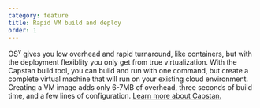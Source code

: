 ```yaml
---
category: feature
title: Rapid VM build and deploy
order: 1
---
```


OS<sup>v</sup> gives you low overhead and rapid turnaround, like containers, but with the deployment flexiblity you only get from true virtualization.  With the Capstan build tool, you can build and run with one command, but create a complete virtual machine that will run on your existing cloud environment. Creating a VM image adds only 6-7MB of overhead, three seconds of build time, and a few lines of configuration.  <a href="/capstan/">Learn more about Capstan.</a>


